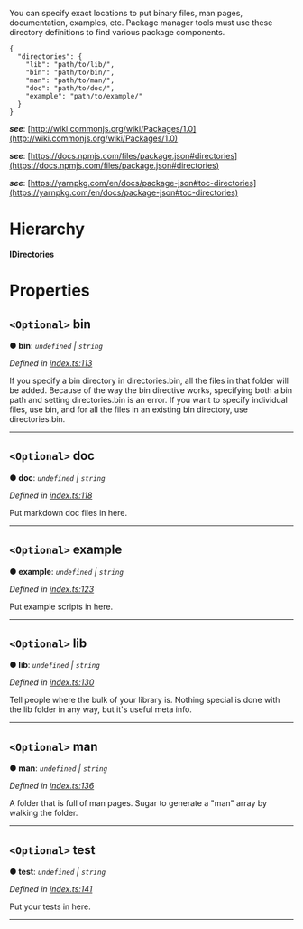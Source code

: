 

You can specify exact locations to put binary files, man pages, documentation, examples, etc. Package manager tools must use these directory definitions to find various package components.

```
{
  "directories": {
    "lib": "path/to/lib/",
    "bin": "path/to/bin/",
    "man": "path/to/man/",
    "doc": "path/to/doc/",
    "example": "path/to/example/"
  }
}
```

*__see__*: [http://wiki.commonjs.org/wiki/Packages/1.0](http://wiki.commonjs.org/wiki/Packages/1.0)

*__see__*: [https://docs.npmjs.com/files/package.json#directories](https://docs.npmjs.com/files/package.json#directories)

*__see__*: [https://yarnpkg.com/en/docs/package-json#toc-directories](https://yarnpkg.com/en/docs/package-json#toc-directories)

# Hierarchy

**IDirectories**

# Properties

<a id="bin"></a>

## `<Optional>` bin

**● bin**: *`undefined` \| `string`*

*Defined in [index.ts:113](https://github.com/ajaxlab/package-json-type/blob/a3cfb07/src/index.ts#L113)*

If you specify a bin directory in directories.bin, all the files in that folder will be added. Because of the way the bin directive works, specifying both a bin path and setting directories.bin is an error. If you want to specify individual files, use bin, and for all the files in an existing bin directory, use directories.bin.

___
<a id="doc"></a>

## `<Optional>` doc

**● doc**: *`undefined` \| `string`*

*Defined in [index.ts:118](https://github.com/ajaxlab/package-json-type/blob/a3cfb07/src/index.ts#L118)*

Put markdown doc files in here.

___
<a id="example"></a>

## `<Optional>` example

**● example**: *`undefined` \| `string`*

*Defined in [index.ts:123](https://github.com/ajaxlab/package-json-type/blob/a3cfb07/src/index.ts#L123)*

Put example scripts in here.

___
<a id="lib"></a>

## `<Optional>` lib

**● lib**: *`undefined` \| `string`*

*Defined in [index.ts:130](https://github.com/ajaxlab/package-json-type/blob/a3cfb07/src/index.ts#L130)*

Tell people where the bulk of your library is. Nothing special is done with the lib folder in any way, but it's useful meta info.

___
<a id="man"></a>

## `<Optional>` man

**● man**: *`undefined` \| `string`*

*Defined in [index.ts:136](https://github.com/ajaxlab/package-json-type/blob/a3cfb07/src/index.ts#L136)*

A folder that is full of man pages. Sugar to generate a "man" array by walking the folder.

___
<a id="test"></a>

## `<Optional>` test

**● test**: *`undefined` \| `string`*

*Defined in [index.ts:141](https://github.com/ajaxlab/package-json-type/blob/a3cfb07/src/index.ts#L141)*

Put your tests in here.

___

